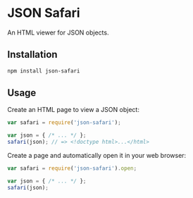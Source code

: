 # JSON Safari

An HTML viewer for JSON objects.

## Installation

```bash
npm install json-safari
```

## Usage

Create an HTML page to view a JSON object:

```js
var safari = require('json-safari');

var json = { /* ... */ };
safari(json); // => <!doctype html>...</html>
```

Create a page and automatically open it in your web browser:

```js
var safari = require('json-safari').open;

var json = { /* ... */ };
safari(json);
```

